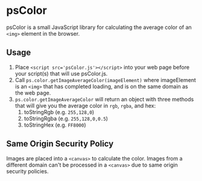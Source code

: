 psColor
=======

psColor is a small JavaScript library for calculating the average color of an
`<img>` element in the browser.

Usage
-----

1. Place `<script src='psColor.js'></script>` into your web page before your
script(s) that will use psColor.js.
2. Call `ps.color.getImageAverageColor(imageElement)` where imageElement is an 
`<img>` that has completed loading, and is on the same domain as the web page.
3. `ps.color.getImageAverageColor` will return an object with three methods that
will give you the average color in `rgb`, `rgba`, and hex:
    1. toStringRgb (e.g. `255,128,0`)
    2. toStringRgba  (e.g. `255,128,0,0.5`)
    3. toStringHex (e.g. `FF8000`)

Same Origin Security Policy
---------------------------
Images are placed into a `<canvas>` to calculate the color. Images from a
different domain can't be processed in a `<canvas>` due to same origin security
policies.
